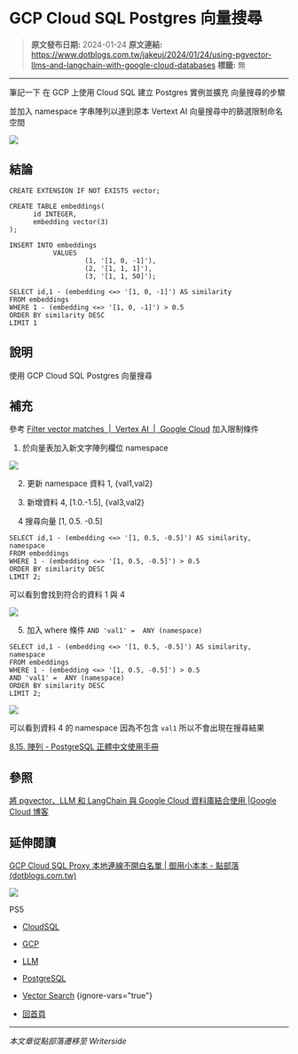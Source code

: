 # GCP Cloud SQL Postgres 向量搜尋

> **原文發布日期:** 2024-01-24
> **原文連結:** https://www.dotblogs.com.tw/jakeuj/2024/01/24/using-pgvector-llms-and-langchain-with-google-cloud-databases
> **標籤:** 無

---

筆記一下 在 GCP 上使用 Cloud SQL 建立 Postgres 實例並擴充 向量搜尋的步驟

並加入 namespace 字串陣列以達到原本 Vertext AI 向量搜尋中的篩選限制命名空間

![](https://dotblogsfile.blob.core.windows.net/user/小小朱/bee17aac-33fa-45bc-aa33-20ce4dc99000/1706066202.png.png)

## 結論

```
CREATE EXTENSION IF NOT EXISTS vector;

CREATE TABLE embeddings(
      id INTEGER,
      embedding vector(3)
);

INSERT INTO embeddings
           VALUES
                   (1, '[1, 0, -1]'),
                   (2, '[1, 1, 1]'),
                   (3, '[1, 1, 50]');

SELECT id,1 - (embedding <=> '[1, 0, -1]') AS similarity
FROM embeddings
WHERE 1 - (embedding <=> '[1, 0, -1]') > 0.5
ORDER BY similarity DESC
LIMIT 1
```

## 說明

使用 GCP Cloud SQL Postgres 向量搜尋

## 補充

參考 [Filter vector matches  |  Vertex AI  |  Google Cloud](https://cloud.google.com/vertex-ai/docs/vector-search/filtering) 加入限制條件

1. 於向量表加入新文字陣列欄位 namespace

![](https://dotblogsfile.blob.core.windows.net/user/小小朱/bee17aac-33fa-45bc-aa33-20ce4dc99000/1706069069.png.png)

    2. 更新 namespace 資料 1, {val1,val2}

    3. 新增資料 4, [1.0.-1.5], {val3,val2}

    4 搜尋向量 [1, 0.5. -0.5]

```
SELECT id,1 - (embedding <=> '[1, 0.5, -0.5]') AS similarity, namespace
FROM embeddings
WHERE 1 - (embedding <=> '[1, 0.5, -0.5]') > 0.5
ORDER BY similarity DESC
LIMIT 2;
```

可以看到會找到符合的資料 1 與 4

![](https://dotblogsfile.blob.core.windows.net/user/小小朱/bee17aac-33fa-45bc-aa33-20ce4dc99000/1706069540.png.png)

    5. 加入 where 條件 `AND 'val1' =  ANY (namespace)`

```
SELECT id,1 - (embedding <=> '[1, 0.5, -0.5]') AS similarity, namespace
FROM embeddings
WHERE 1 - (embedding <=> '[1, 0.5, -0.5]') > 0.5
AND 'val1' =  ANY (namespace)
ORDER BY similarity DESC
LIMIT 2;
```

![](https://dotblogsfile.blob.core.windows.net/user/小小朱/bee17aac-33fa-45bc-aa33-20ce4dc99000/1706069157.png.png)

可以看到資料 4 的 namespace 因為不包含 `val1` 所以不會出現在搜尋結果

[8.15. 陣列 - PostgreSQL 正體中文使用手冊](https://docs.postgresql.tw/the-sql-language/data-types/arrays#id-8.15.5.-searching-in-arrays)

## 參照

[將 pgvector、LLM 和 LangChain 與 Google Cloud 資料庫結合使用 |Google Cloud 博客](https://cloud.google.com/blog/products/databases/using-pgvector-llms-and-langchain-with-google-cloud-databases)

## 延伸閱讀

[GCP Cloud SQL Proxy 本地連線不開白名單 | 御用小本本 - 點部落 (dotblogs.com.tw)](https://www.dotblogs.com.tw/jakeuj/2023/12/08/gcp-cloud-sql-onnect-auth-proxy)

![](https://card.psnprofiles.com/1/jakeuj.png)

PS5

* [CloudSQL](/jakeuj/Tags?qq=CloudSQL)
* [GCP](/jakeuj/Tags?qq=GCP)
* [LLM](/jakeuj/Tags?qq=LLM)
* [PostgreSQL](/jakeuj/Tags?qq=PostgreSQL)
* [Vector Search](/jakeuj/Tags?qq=Vector%20Search)
{ignore-vars="true"}

* [回首頁](/jakeuj)

---

*本文章從點部落遷移至 Writerside*
